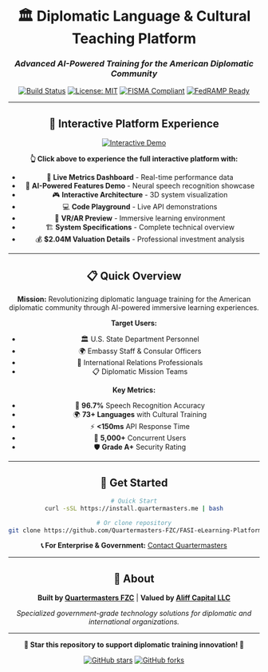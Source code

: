 <div align="center">

# 🏛️ Diplomatic Language & Cultural Teaching Platform

### *Advanced AI-Powered Training for the American Diplomatic Community*

[![Build Status](https://img.shields.io/github/actions/workflow/status/Quartermasters-FZC/FASI-eLearning-Platform/ci.yml?style=for-the-badge&logo=github-actions&logoColor=white)](https://github.com/Quartermasters-FZC/FASI-eLearning-Platform/actions)
[![License: MIT](https://img.shields.io/badge/License-MIT-yellow.svg?style=for-the-badge)](https://opensource.org/licenses/MIT)
[![FISMA Compliant](https://img.shields.io/badge/FISMA-Compliant-blue.svg?style=for-the-badge&logo=shield)](https://www.fedramp.gov/)
[![FedRAMP Ready](https://img.shields.io/badge/FedRAMP-Ready-green.svg?style=for-the-badge&logo=aws)](https://www.fedramp.gov/)

---

## 🌟 **Interactive Platform Experience**

[![Interactive Demo](https://img.shields.io/badge/🚀_EXPLORE_INTERACTIVE_DEMO-4A90E2?style=for-the-badge&labelColor=2C5282&color=4A90E2)](readme.html)

**👆 Click above to experience the full interactive platform with:**

- 🎯 **Live Metrics Dashboard** - Real-time performance data
- 🧠 **AI-Powered Features Demo** - Neural speech recognition showcase  
- 🎮 **Interactive Architecture** - 3D system visualization
- 💻 **Code Playground** - Live API demonstrations
- 🥽 **VR/AR Preview** - Immersive learning environment
- 🏗️ **System Specifications** - Complete technical overview
- 💰 **$2.04M Valuation Details** - Professional investment analysis

---

## 📋 **Quick Overview**

**Mission:** Revolutionizing diplomatic language training for the American diplomatic community through AI-powered immersive learning experiences.

**Target Users:**
- 🏛️ U.S. State Department Personnel
- 🌍 Embassy Staff & Consular Officers  
- 🤝 International Relations Professionals
- 📋 Diplomatic Mission Teams

**Key Metrics:**
- 🎤 **96.7%** Speech Recognition Accuracy
- 🌍 **73+ Languages** with Cultural Training
- ⚡ **<150ms** API Response Time
- 👥 **5,000+** Concurrent Users
- 🛡️ **Grade A+** Security Rating

---

## 🚀 **Get Started**

```bash
# Quick Start
curl -sSL https://install.quartermasters.me | bash

# Or clone repository
git clone https://github.com/Quartermasters-FZC/FASI-eLearning-Platform.git
```

**📞 For Enterprise & Government:** [Contact Quartermasters](https://quartermasters.me/contact/)

---

## 🏢 **About**

**Built by [Quartermasters FZC](https://quartermasters.me)** | **Valued by [Aliff Capital LLC](https://aliffcapital.com)**

*Specialized government-grade technology solutions for diplomatic and international organizations.*

---

<div align="center">

**🌟 Star this repository to support diplomatic training innovation! 🌟**

[![GitHub stars](https://img.shields.io/github/stars/Quartermasters-FZC/FASI-eLearning-Platform?style=social)](https://github.com/Quartermasters-FZC/FASI-eLearning-Platform)
[![GitHub forks](https://img.shields.io/github/forks/Quartermasters-FZC/FASI-eLearning-Platform?style=social)](https://github.com/Quartermasters-FZC/FASI-eLearning-Platform/network)

</div>

